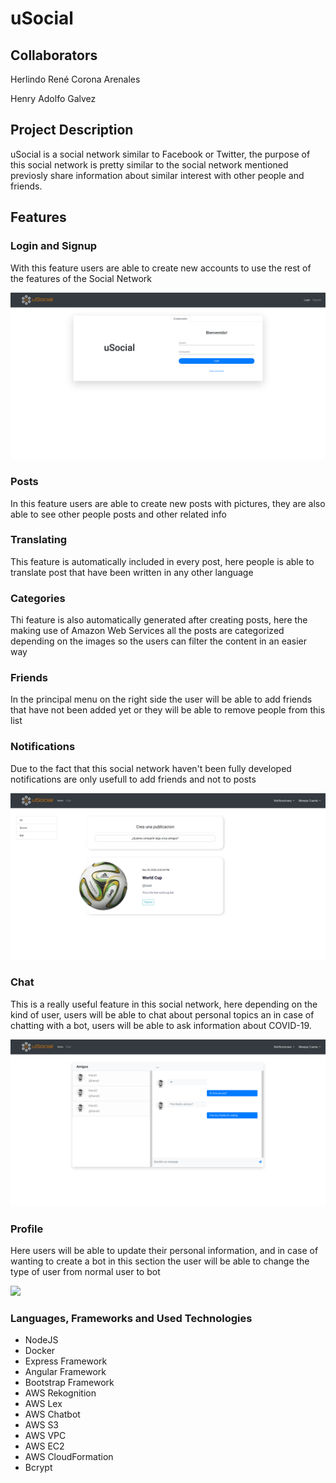 # uSocial
## Collaborators
Herlindo René Corona Arenales

Henry Adolfo Galvez
## Project Description
uSocial is a social network similar to Facebook or Twitter, the purpose of this social network is pretty similar to the social network mentioned previosly share information about similar interest with other people and friends.

## Features
### Login and Signup
With this feature users are able to create new accounts to use the rest of the features of the Social Network

<img src="images/Screenshot_2020-11-29 Frontend.png">

### Posts
In this feature users are able to create new posts with pictures, they are also able to see other people posts and other related info
### Translating
This feature is automatically included in every post, here people is able to translate post that have been written in any other language 
### Categories
Thi feature is also automatically generated after creating posts, here the making use of Amazon Web Services all the posts are categorized depending on the images so the users can filter the content in an easier way
### Friends
In the principal menu on the right side the user will be able to add friends that have not been added yet or they will be able to remove people from this list
### Notifications
Due to the fact that this social network haven't been fully developed notifications are only usefull to add friends and not to posts

<img src = "images/Screenshot_2020-11-29 Frontend(1).png">

### Chat
This is a really useful feature in this social network, here depending on the kind of user, users will be able to chat about personal topics an in case of chatting with a bot, users will be able to ask information about COVID-19.

<img src="images/Screenshot_2020-11-29 Frontend(3).png">

### Profile
Here users will be able to update their personal information, and in case of wanting to create a bot in this section the user will be able to change the type of user from normal user to bot

<img src="images/Screenshot_2020-11-29 Frontend(2)">

### Languages, Frameworks and Used Technologies
- NodeJS
- Docker
- Express Framework
- Angular Framework
- Bootstrap Framework
- AWS Rekognition
- AWS Lex
- AWS Chatbot
- AWS S3
- AWS VPC
- AWS EC2
- AWS CloudFormation
- Bcrypt